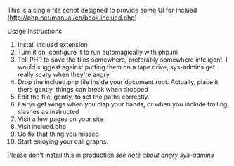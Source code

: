 This is a single file script designed to provide some UI for Inclued (http://php.net/manual/en/book.inclued.php)

Usage Instructions
1.  Install inclued extension
2.  Turn it on, configure it to run automagically with php.ini
3.  Tell PHP to save the files somewhere, preferably somewhere inteligent. I would suggest against putting them on a tape drive, sys-admins get really scary when they're angry
4.  Drop the inclued.php file inside your document root. Actually, place it there gently, things can break when dropped
5.  Edit the file, gently, to set the paths correctly.
6.  Fairys get wings when you clap your hands, or when you include trailing slashes as instructed
7.  Visit a few pages on your site
8.  Visit inclued.php
9.  Go fix that thing you missed
10.  Start enjoying your call graphs.

Please don't install this in production *see note about angry sys-admins*

